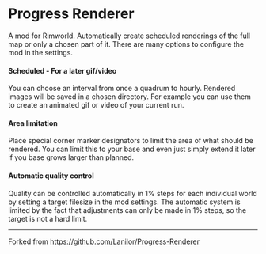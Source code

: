# Progress Renderer
A mod for Rimworld.
Automatically create scheduled renderings of the full map or only a chosen part of it.
There are many options to configure the mod in the settings.

#### Scheduled - For a later gif/video
You can choose an interval from once a quadrum to hourly.
Rendered images will be saved in a chosen directory.
For example you can use them to create an animated gif or video of your current run.

#### Area limitation
Place special corner marker designators to limit the area of what should be rendered.
You can limit this to your base and even just simply extend it later if you base grows larger than planned.

#### Automatic quality control
Quality can be controlled automatically in 1% steps for each individual world by setting a target filesize in the mod settings.
The automatic system is limited by the fact that adjustments can only be made in 1% steps, so the target is not a hard limit.

---

Forked from https://github.com/Lanilor/Progress-Renderer